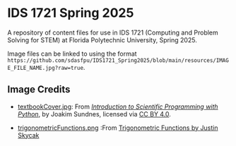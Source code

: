 # IDS 1721 Spring 2025

A repository of content files for use in IDS 1721 (Computing and Problem Solving for STEM) at Florida Polytechnic University, Spring 2025.

Image files can be linked to using the format `https://github.com/sdasfpu/IDS1721_Spring2025/blob/main/resources/IMAGE_FILE_NAME.jpg?raw=true`.

## Image Credits

* [textbookCover.jpg](https://github.com/sdasfpu/IDS1721_Spring2025/blob/main/resources/textbookCover.jpg?raw=true): From [_Introduction to Scientific Programming with Python_](https://link.springer.com/book/10.1007/978-3-030-50356-7), by Joakim Sundnes, licensed via [CC BY 4.0](https://creativecommons.org/licenses/by/4.0/).

* [trigonometricFunctions.png](https://justinmath.com/files/blog/trigonometric-functions-1.png) :From [Trigonometric Functions
by Justin Skycak](https://www.justinmath.com/trigonometric-functions/)
